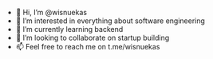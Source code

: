 - 👋 Hi, I’m @wisnuekas
- 👀 I’m interested in everything about software engineering
- 🌱 I’m currently learning backend
- 💞️ I’m looking to collaborate on startup building
- 📫 Feel free to reach me on t.me/wisnuekas

<!---
wisnuekas/wisnuekas is a ✨ special ✨ repository because its `README.md` (this file) appears on your GitHub profile.
You can click the Preview link to take a look at your changes.
--->
